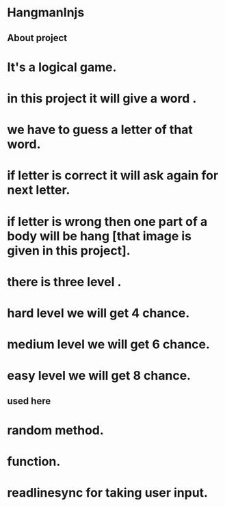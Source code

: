 # HangmanInjs
## About project
 # It's a logical game.
 # in this project it will give a word .
 # we have to guess a letter of that word.
 # if letter is correct it will ask again for next letter.
 # if letter is wrong then one part of a body will be hang [that image is given in this project].
 # there is three level .
 # hard level we will get 4 chance.
 # medium level we will get 6 chance.
 # easy level we will get 8 chance.
 
 ## used here 
  # random method.
  # function.
  # readlinesync for taking user input.
  
 
